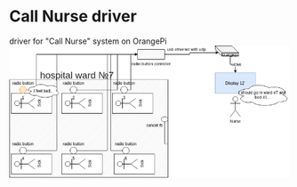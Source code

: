 # Call Nurse driver
 driver for "Call Nurse" system on OrangePi
![Image alt](https://github.com/F11GAR0/Call-Nurse-driver/blob/master/scheme.png)
